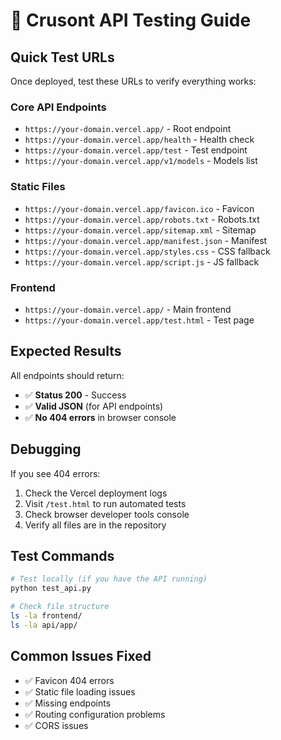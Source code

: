 # 🧪 Crusont API Testing Guide

## Quick Test URLs

Once deployed, test these URLs to verify everything works:

### Core API Endpoints
- `https://your-domain.vercel.app/` - Root endpoint
- `https://your-domain.vercel.app/health` - Health check
- `https://your-domain.vercel.app/test` - Test endpoint
- `https://your-domain.vercel.app/v1/models` - Models list

### Static Files
- `https://your-domain.vercel.app/favicon.ico` - Favicon
- `https://your-domain.vercel.app/robots.txt` - Robots.txt
- `https://your-domain.vercel.app/sitemap.xml` - Sitemap
- `https://your-domain.vercel.app/manifest.json` - Manifest
- `https://your-domain.vercel.app/styles.css` - CSS fallback
- `https://your-domain.vercel.app/script.js` - JS fallback

### Frontend
- `https://your-domain.vercel.app/` - Main frontend
- `https://your-domain.vercel.app/test.html` - Test page

## Expected Results

All endpoints should return:
- ✅ **Status 200** - Success
- ✅ **Valid JSON** (for API endpoints)
- ✅ **No 404 errors** in browser console

## Debugging

If you see 404 errors:
1. Check the Vercel deployment logs
2. Visit `/test.html` to run automated tests
3. Check browser developer tools console
4. Verify all files are in the repository

## Test Commands

```bash
# Test locally (if you have the API running)
python test_api.py

# Check file structure
ls -la frontend/
ls -la api/app/
```

## Common Issues Fixed

- ✅ Favicon 404 errors
- ✅ Static file loading issues
- ✅ Missing endpoints
- ✅ Routing configuration problems
- ✅ CORS issues
